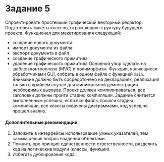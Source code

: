 Задание 5
===
Спроектировать простейший графический векторный редактор. Подготовить макеты классов,
отражающих структуру будущего проекта.
Функционал для макетирования следующий:
- создание нового документа
- импорт документа из файла
- экспорт документа в файл
- создание графического примитива
- удаление графического примитива
  Основной упор сделать на шаблон контроллера (MVC) и полиморфизм. Функции, являющиеся
  обработчиками GUI, собрать в одном файле с функцией `main`.
  Внимание должно быть сосредоточено на декларациях, реализация только в крайнем случае для
  минимальной демонстрации необходимых вызовов. Проект должен компилироваться, все
  заголовки должны пройти стадию компиляции.
  Задание считается выполненным успешно, если все файлы прошли стадию компиляции, все классы
  охвачены диаграммами, код успешно прошел анализ.

####  Дополнительные рекомендации
1. Заложить в интерфейсы использование умных указателей, тем самым решив вопрос
   владения объектами.
2. Помнить про принцип единственности ответственности, разделить код на логические
   модули (классы, функции).
3. Избегать дублирования кода.